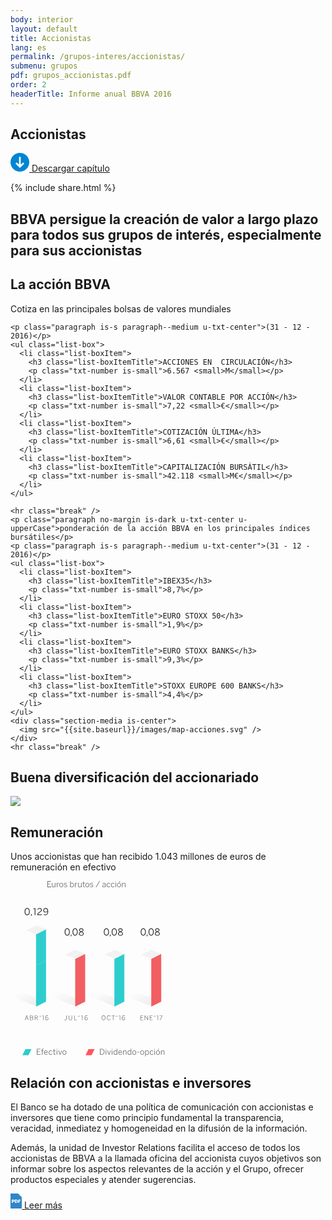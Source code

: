 ```yaml
---
body: interior
layout: default
title: Accionistas
lang: es
permalink: /grupos-interes/accionistas/
submenu: grupos
pdf: grupos_accionistas.pdf
order: 2
headerTitle: Informe anual BBVA 2016
---
```



<section class="principal"  data-parallax="scroll" data-speed=".4" data-image-src="{{site.baseurl}}/images/bg-accionistas.png">
  <div class="section-header section-header--strategy">
    <h1>Accionistas</h1>
  </div>
</section>

<section class="section-option">
  <div class="container container--small u-flex u-space-between">
    <p class="download-option">
      <a href="{{site.baseurl}}/downloads/{{ page.pdf }}">
        <svg width="30px" height="30px" viewBox="-7 -1741 30 30" version="1.1" xmlns="http://www.w3.org/2000/svg" xmlns:xlink="http://www.w3.org/1999/xlink">
          <path d="M8,-1741 C-0.318181818,-1741 -7,-1734.31818 -7,-1726 C-7,-1717.68182 -0.318181818,-1711 8,-1711 C16.3181818,-1711 23,-1717.68182 23,-1726 C23,-1734.31818 16.3181818,-1741 8,-1741 Z M14.6136364,-1723.47727 L8.47727273,-1717.34091 C8.34090909,-1717.20455 8.13636364,-1717.13636 8,-1717.13636 C7.79545455,-1717.13636 7.65909091,-1717.20455 7.52272727,-1717.34091 L1.38636364,-1723.47727 C1.25,-1723.61364 1.18181818,-1723.75 1.18181818,-1723.95455 C1.18181818,-1724.15909 1.25,-1724.29545 1.38636364,-1724.43182 L2.34090909,-1725.38636 C2.61363636,-1725.65909 3.02272727,-1725.65909 3.29545455,-1725.38636 L6.02272727,-1722.65909 C6.22727273,-1722.45455 6.63636364,-1722.59091 6.63636364,-1722.93182 L6.63636364,-1734.18182 C6.63636364,-1734.59091 6.90909091,-1734.86364 7.31818182,-1734.86364 L8.68181818,-1734.86364 C9.09090909,-1734.86364 9.36363636,-1734.59091 9.36363636,-1734.18182 L9.36363636,-1722.86364 C9.36363636,-1722.59091 9.70454545,-1722.38636 9.97727273,-1722.59091 L12.7045455,-1725.31818 C12.9772727,-1725.59091 13.3863636,-1725.59091 13.6590909,-1725.31818 L14.6136364,-1724.36364 C14.75,-1724.22727 14.8181818,-1724.09091 14.8181818,-1723.88636 C14.8181818,-1723.75 14.75,-1723.61364 14.6136364,-1723.47727 Z" id="Shape" stroke="none" fill="#0085D3" fill-rule="evenodd"></path>
        </svg>
        Descargar capítulo
      </a>
    </p>
    {% include share.html %}

  </div>
</section>

<section class="section section--blue section--piramids">
  <div class="container container--small">
    <h2 class="txt-cite u-txt-center">BBVA persigue la creación de valor a largo plazo para todos sus grupos de interés, especialmente para sus accionistas</h2>
  </div>
</section>


<section class="section section--grey">
  <div class="container container--small">
    <h2 class="u-txt-center title-section title-section--inside">La acción BBVA</h2>
    <p class="paragraph no-margin is-huge is-dark u-txt-center">Cotiza en las principales bolsas de valores mundiales</p>

    <p class="paragraph is-s paragraph--medium u-txt-center">(31 - 12 - 2016)</p>
    <ul class="list-box">
      <li class="list-boxItem">
        <h3 class="list-boxItemTitle">ACCIONES EN  CIRCULACIÓN</h3>
        <p class="txt-number is-small">6.567 <small>M</small></p>
      </li>
      <li class="list-boxItem">
        <h3 class="list-boxItemTitle">VALOR CONTABLE POR ACCIÓN</h3>
        <p class="txt-number is-small">7,22 <small>€</small></p>
      </li>
      <li class="list-boxItem">
        <h3 class="list-boxItemTitle">COTIZACIÓN ÚLTIMA</h3>
        <p class="txt-number is-small">6,61 <small>€</small></p>
      </li>
      <li class="list-boxItem">
        <h3 class="list-boxItemTitle">CAPITALIZACIÓN BURSÁTIL</h3>
        <p class="txt-number is-small">42.118 <small>M€</small></p>
      </li>
    </ul>

    <hr class="break" />
    <p class="paragraph no-margin is-dark u-txt-center u-upperCase">ponderación de la acción BBVA en los principales índices bursátiles</p>
    <p class="paragraph is-s paragraph--medium u-txt-center">(31 - 12 - 2016)</p>
    <ul class="list-box">
      <li class="list-boxItem">
        <h3 class="list-boxItemTitle">IBEX35</h3>
        <p class="txt-number is-small">8,7%</p>
      </li>
      <li class="list-boxItem">
        <h3 class="list-boxItemTitle">EURO STOXX 50</h3>
        <p class="txt-number is-small">1,9%</p>
      </li>
      <li class="list-boxItem">
        <h3 class="list-boxItemTitle">EURO STOXX BANKS</h3>
        <p class="txt-number is-small">9,3%</p>
      </li>
      <li class="list-boxItem">
        <h3 class="list-boxItemTitle">STOXX EUROPE 600 BANKS</h3>
        <p class="txt-number is-small">4,4%</p>
      </li>
    </ul>
    <div class="section-media is-center">
      <img src="{{site.baseurl}}/images/map-acciones.svg" />
    </div>
    <hr class="break" />
  </div>
</section>


<section class="section">
  <div class="container container--small">
    <h2 class="u-txt-center title-section">Buena diversificación del accionariado</h2>
    <div class="section-media is-center">
      <img src="{{site.baseurl}}/images/accionistas-diversificacion.svg" />
    </div>
  </div>
</section>



<section class="section section--grey">
  <div class="container container--small">
    <h2 class="u-txt-center title-section title-section--inside">Remuneración</h2>
    <p class="paragraph paragraph--big u-txt-center">Unos accionistas que han recibido 1.043 millones de euros de remuneración en efectivo</p>
    <div class="section-media is-center">
      <svg width="247px" height="281px" viewBox="-3165 461 247 281" version="1.1" xmlns="http://www.w3.org/2000/svg" xmlns:xlink="http://www.w3.org/1999/xlink">
          <defs>
              <linearGradient x1="26.9533188%" y1="0%" x2="85.1372546%" y2="50%" id="linearGradient-1">
                  <stop stop-color="#000000" stop-opacity="0" offset="0%"></stop>
                  <stop stop-color="#000000" stop-opacity="0.5" offset="100%"></stop>
              </linearGradient>
          </defs>
          <g id="Group-9" stroke="none" stroke-width="1" fill="none" fill-rule="evenodd" transform="translate(-3165.000000, 461.000000)">
              <path d="M90.7458,87.3773635 C93.3558,87.3773635 94.7958,85.0823635 94.7958,81.6173635 C94.7958,78.1523635 93.3558,75.8573635 90.7458,75.8573635 C88.1358,75.8573635 86.6658,78.1523635 86.6658,81.6173635 C86.6658,85.0823635 88.1358,87.3773635 90.7458,87.3773635 Z M90.7458,86.4323635 C88.9158,86.4323635 87.7308,84.7523635 87.7308,81.6173635 C87.7308,78.4823635 88.8558,76.8023635 90.7458,76.8023635 C92.5608,76.8023635 93.7458,78.4823635 93.7458,81.6173635 C93.7458,84.7523635 92.6208,86.4323635 90.7458,86.4323635 Z M96.8128,88.6823635 L97.8628,85.7573635 L96.5728,85.7573635 L96.1828,88.6823635 L96.8128,88.6823635 Z M103.3793,87.3773635 C105.9893,87.3773635 107.4293,85.0823635 107.4293,81.6173635 C107.4293,78.1523635 105.9893,75.8573635 103.3793,75.8573635 C100.7693,75.8573635 99.2993,78.1523635 99.2993,81.6173635 C99.2993,85.0823635 100.7693,87.3773635 103.3793,87.3773635 Z M103.3793,86.4323635 C101.5493,86.4323635 100.3643,84.7523635 100.3643,81.6173635 C100.3643,78.4823635 101.4893,76.8023635 103.3793,76.8023635 C105.1943,76.8023635 106.3793,78.4823635 106.3793,81.6173635 C106.3793,84.7523635 105.2543,86.4323635 103.3793,86.4323635 Z M113.2683,87.3923635 C115.7583,87.3923635 117.2133,86.0573635 117.2133,84.4823635 C117.2133,82.8623635 116.1333,82.0673635 114.2433,81.2423635 C115.8183,80.5373635 116.7033,79.8473635 116.7033,78.5273635 C116.7033,77.1623635 115.4883,75.8423635 113.2683,75.8423635 C111.0933,75.8423635 109.8183,77.1623635 109.8183,78.5273635 C109.8183,79.8773635 110.7333,80.5973635 112.2483,81.2723635 C110.4183,82.0673635 109.3083,82.9223635 109.3083,84.4823635 C109.3083,86.0873635 110.7633,87.3923635 113.2683,87.3923635 Z M113.3133,80.8373635 C111.6183,80.1023635 110.8533,79.5773635 110.8533,78.5273635 C110.8533,77.6423635 111.6783,76.7423635 113.2683,76.7423635 C114.9333,76.7423635 115.6683,77.6873635 115.6683,78.5723635 C115.6683,79.6073635 114.9783,80.1173635 113.3133,80.8373635 Z M113.2683,86.4923635 C111.5733,86.4923635 110.3583,85.6373635 110.3583,84.4223635 C110.3583,83.2373635 111.2433,82.5623635 113.2083,81.6923635 C115.1133,82.4873635 116.1633,83.1773635 116.1633,84.4223635 C116.1633,85.6823635 114.9483,86.4923635 113.2683,86.4923635 Z" id="0,08" fill="#121212"></path>
              <path d="M26.7258,54.7223635 C29.3358,54.7223635 30.7758,52.4273635 30.7758,48.9623635 C30.7758,45.4973635 29.3358,43.2023635 26.7258,43.2023635 C24.1158,43.2023635 22.6458,45.4973635 22.6458,48.9623635 C22.6458,52.4273635 24.1158,54.7223635 26.7258,54.7223635 Z M26.7258,53.7773635 C24.8958,53.7773635 23.7108,52.0973635 23.7108,48.9623635 C23.7108,45.8273635 24.8358,44.1473635 26.7258,44.1473635 C28.5408,44.1473635 29.7258,45.8273635 29.7258,48.9623635 C29.7258,52.0973635 28.6008,53.7773635 26.7258,53.7773635 Z M33.2843,56.0273635 L34.3343,53.1023635 L33.0443,53.1023635 L32.6543,56.0273635 L33.2843,56.0273635 Z M39.7363,54.5123635 L39.7363,43.4123635 L38.7613,43.4123635 L36.4363,44.2373635 L36.5713,45.1223635 L38.7013,44.4023635 L38.7013,54.5123635 L39.7363,54.5123635 Z M50.1123,54.5123635 L50.0373,53.5523635 L44.0973,53.5523635 C44.1423,52.5623635 45.1623,51.3473635 47.1573,50.0723635 C49.2873,48.7223635 50.0223,47.7623635 50.0223,46.2473635 C50.0223,44.4623635 48.7773,43.2023635 46.7523,43.2023635 C45.1473,43.2023635 43.9023,44.0423635 43.1523,45.5723635 L43.9473,46.0973635 C44.5923,44.7773635 45.4773,44.1473635 46.7073,44.1473635 C48.2073,44.1473635 48.9873,45.0323635 48.9873,46.3073635 C48.9873,47.5073635 48.3123,48.2723635 46.6473,49.3223635 C43.7223,51.1973635 42.9273,52.6673635 42.9273,54.2723635 L42.9273,54.5123635 L50.1123,54.5123635 Z M56.2013,49.4423635 C54.4013,49.4423635 53.6513,48.3473635 53.6513,46.8773635 C53.6513,45.1373635 54.7013,44.1323635 56.2913,44.1323635 C57.7463,44.1323635 58.9763,45.2573635 59.2013,47.8073635 C58.4963,48.7823635 57.4313,49.4423635 56.2013,49.4423635 Z M55.9613,54.7223635 C58.4663,54.7223635 60.2663,52.1873635 60.2663,48.7673635 C60.2663,44.9573635 58.4963,43.2023635 56.3363,43.2023635 C54.0413,43.2023635 52.6163,44.7923635 52.6163,46.8923635 C52.6163,48.9023635 53.7413,50.3573635 56.0813,50.3573635 C57.4913,50.3573635 58.5263,49.6373635 59.2313,48.8723635 C59.2463,51.6323635 57.9863,53.7923635 55.9613,53.7923635 C54.8213,53.7923635 54.2663,53.4623635 53.5763,52.8923635 L53.0963,53.7323635 C53.7263,54.2873635 54.6113,54.7223635 55.9613,54.7223635 Z" id="0,129" fill="#121212"></path>
              <path d="M23.6618,222.545776 L24.4518,220.265776 L27.4518,220.265776 L28.2618,222.605776 L28.9618,222.485776 L26.3518,215.115776 L25.5918,215.115776 L22.9718,222.545776 L23.6618,222.545776 Z M25.9418,215.955776 L25.9618,215.955776 L27.2318,219.635776 L24.6718,219.635776 L25.9418,215.955776 Z M33.8468,222.545776 C35.5568,222.545776 36.3768,221.705776 36.3768,220.535776 C36.3768,219.465776 35.6368,218.895776 34.7368,218.735776 L34.7368,218.715776 C35.4868,218.545776 36.1368,217.995776 36.1368,217.005776 C36.1368,215.835776 35.2968,215.145776 33.6268,215.145776 L31.0568,215.145776 L31.0568,222.545776 L33.8468,222.545776 Z M31.7568,215.785776 L33.5868,215.785776 C34.8668,215.785776 35.4368,216.195776 35.4368,217.095776 C35.4368,218.005776 34.7468,218.435776 33.5668,218.435776 L31.7568,218.435776 L31.7568,215.785776 Z M31.7568,219.055776 L33.6168,219.055776 C34.8868,219.055776 35.6768,219.515776 35.6768,220.505776 C35.6768,221.395776 35.1068,221.915776 33.8368,221.915776 L31.7568,221.915776 L31.7568,219.055776 Z M39.4258,222.545776 L39.4258,219.225776 L41.2658,219.225776 L43.1658,222.605776 L43.8958,222.485776 L42.0058,219.145776 C43.0758,218.935776 43.7658,218.355776 43.7658,217.165776 C43.7658,215.845776 42.8458,215.145776 41.2058,215.145776 L38.7258,215.145776 L38.7258,222.545776 L39.4258,222.545776 Z M39.4258,215.795776 L41.1458,215.795776 C42.3858,215.795776 43.0658,216.165776 43.0658,217.175776 C43.0658,218.235776 42.3758,218.595776 41.1558,218.595776 L39.4258,218.595776 L39.4258,215.795776 Z M48.3518,216.745776 C48.9018,216.745776 49.1918,216.395776 49.1918,215.685776 L48.7618,215.605776 C48.7618,216.025776 48.6418,216.185776 48.3518,216.185776 C47.9418,216.185776 47.4318,215.625776 46.8718,215.625776 C46.3218,215.625776 46.0318,215.975776 46.0318,216.685776 L46.4718,216.765776 C46.4618,216.345776 46.5818,216.185776 46.8718,216.185776 C47.2818,216.185776 47.7918,216.745776 48.3518,216.745776 Z M53.0398,222.545776 L53.0398,215.145776 L52.3898,215.145776 L50.8398,215.695776 L50.9298,216.285776 L52.3498,215.805776 L52.3498,222.545776 L53.0398,222.545776 Z M58.1798,222.685776 C59.7098,222.685776 60.6598,221.625776 60.6598,220.225776 C60.6598,218.885776 59.9098,217.915776 58.3498,217.915776 C57.4098,217.915776 56.7098,218.395776 56.2398,218.905776 C56.2398,217.055776 57.0798,215.625776 58.4498,215.625776 C59.1098,215.625776 59.4698,215.805776 59.8698,216.125776 L60.1998,215.565776 C59.8098,215.245776 59.2898,215.005776 58.4598,215.005776 C56.7598,215.005776 55.5498,216.695776 55.5498,218.975776 C55.5498,221.515776 56.7398,222.685776 58.1798,222.685776 Z M58.2098,222.075776 C57.2298,222.075776 56.4198,221.315776 56.2698,219.615776 C56.7398,218.965776 57.4498,218.525776 58.2698,218.525776 C59.4698,218.525776 59.9698,219.255776 59.9698,220.235776 C59.9698,221.395776 59.2598,222.075776 58.2098,222.075776 Z" id="ABR˜16" fill="#666666"></path>
              <path d="M87.8418,222.685776 C89.0518,222.685776 89.7518,221.945776 89.7518,220.555776 L89.7518,215.145776 L89.0418,215.145776 L89.0418,220.545776 C89.0418,221.645776 88.5418,222.055776 87.8118,222.055776 C87.2118,222.055776 86.7818,221.805776 86.4818,221.395776 L86.0918,221.915776 C86.4518,222.365776 87.0018,222.685776 87.8418,222.685776 Z M95.7888,222.685776 C97.5988,222.685776 98.4888,221.495776 98.4888,220.025776 L98.4888,215.145776 L97.7788,215.145776 L97.7788,219.965776 C97.7788,221.165776 97.1688,222.035776 95.7988,222.035776 C94.4188,222.035776 93.8088,221.135776 93.8088,219.945776 L93.8088,215.145776 L93.0988,215.145776 L93.0988,220.045776 C93.0988,221.505776 93.9888,222.685776 95.7888,222.685776 Z M106.2688,222.545776 L106.1588,221.895776 L102.5988,221.895776 L102.5988,215.145776 L101.8888,215.145776 L101.8888,222.545776 L106.2688,222.545776 Z M109.7928,216.745776 C110.3428,216.745776 110.6328,216.395776 110.6328,215.685776 L110.2028,215.605776 C110.2028,216.025776 110.0828,216.185776 109.7928,216.185776 C109.3828,216.185776 108.8728,215.625776 108.3128,215.625776 C107.7628,215.625776 107.4728,215.975776 107.4728,216.685776 L107.9128,216.765776 C107.9028,216.345776 108.0228,216.185776 108.3128,216.185776 C108.7228,216.185776 109.2328,216.745776 109.7928,216.745776 Z M115.2388,222.545776 L115.2388,215.145776 L114.5888,215.145776 L113.0388,215.695776 L113.1288,216.285776 L114.5488,215.805776 L114.5488,222.545776 L115.2388,222.545776 Z M121.1338,222.685776 C122.6638,222.685776 123.6138,221.625776 123.6138,220.225776 C123.6138,218.885776 122.8638,217.915776 121.3038,217.915776 C120.3638,217.915776 119.6638,218.395776 119.1938,218.905776 C119.1938,217.055776 120.0338,215.625776 121.4038,215.625776 C122.0638,215.625776 122.4238,215.805776 122.8238,216.125776 L123.1538,215.565776 C122.7638,215.245776 122.2438,215.005776 121.4138,215.005776 C119.7138,215.005776 118.5038,216.695776 118.5038,218.975776 C118.5038,221.515776 119.6938,222.685776 121.1338,222.685776 Z M121.1638,222.075776 C120.1838,222.075776 119.3738,221.315776 119.2238,219.615776 C119.6938,218.965776 120.4038,218.525776 121.2238,218.525776 C122.4238,218.525776 122.9238,219.255776 122.9238,220.235776 C122.9238,221.395776 122.2138,222.075776 121.1638,222.075776 Z" id="JUL˜16" fill="#666666"></path>
              <path d="M148.8318,222.685776 C150.6118,222.685776 151.9518,221.165776 151.9518,218.845776 C151.9518,216.525776 150.6118,215.005776 148.8318,215.005776 C147.0418,215.005776 145.7118,216.525776 145.7118,218.845776 C145.7118,221.165776 147.0418,222.685776 148.8318,222.685776 Z M148.8318,222.045776 C147.4318,222.045776 146.4218,220.845776 146.4218,218.845776 C146.4218,216.845776 147.4318,215.655776 148.8318,215.655776 C150.2318,215.655776 151.2418,216.845776 151.2418,218.845776 C151.2418,220.845776 150.2318,222.045776 148.8318,222.045776 Z M157.2708,222.685776 C158.6008,222.685776 159.5108,221.995776 159.9508,220.845776 L159.3408,220.565776 C158.9708,221.515776 158.2808,222.045776 157.2808,222.045776 C155.8308,222.045776 154.9008,220.835776 154.9008,218.795776 C154.9008,216.915776 155.8108,215.655776 157.2508,215.655776 C158.2408,215.655776 158.8308,216.125776 159.1808,216.955776 L159.7908,216.635776 C159.3408,215.605776 158.5108,215.005776 157.2508,215.005776 C155.4208,215.005776 154.1908,216.585776 154.1908,218.815776 C154.1908,221.155776 155.4108,222.685776 157.2708,222.685776 Z M164.6148,222.545776 L164.6148,215.805776 L167.0548,215.805776 L166.9448,215.145776 L161.5148,215.145776 L161.5148,215.805776 L163.9048,215.805776 L163.9048,222.545776 L164.6148,222.545776 Z M170.6088,216.745776 C171.1588,216.745776 171.4488,216.395776 171.4488,215.685776 L171.0188,215.605776 C171.0188,216.025776 170.8988,216.185776 170.6088,216.185776 C170.1988,216.185776 169.6888,215.625776 169.1288,215.625776 C168.5788,215.625776 168.2888,215.975776 168.2888,216.685776 L168.7288,216.765776 C168.7188,216.345776 168.8388,216.185776 169.1288,216.185776 C169.5388,216.185776 170.0488,216.745776 170.6088,216.745776 Z M175.5148,222.545776 L175.5148,215.145776 L174.8648,215.145776 L173.3148,215.695776 L173.4048,216.285776 L174.8248,215.805776 L174.8248,222.545776 L175.5148,222.545776 Z M180.8708,222.685776 C182.4008,222.685776 183.3508,221.625776 183.3508,220.225776 C183.3508,218.885776 182.6008,217.915776 181.0408,217.915776 C180.1008,217.915776 179.4008,218.395776 178.9308,218.905776 C178.9308,217.055776 179.7708,215.625776 181.1408,215.625776 C181.8008,215.625776 182.1608,215.805776 182.5608,216.125776 L182.8908,215.565776 C182.5008,215.245776 181.9808,215.005776 181.1508,215.005776 C179.4508,215.005776 178.2408,216.695776 178.2408,218.975776 C178.2408,221.515776 179.4308,222.685776 180.8708,222.685776 Z M180.9008,222.075776 C179.9208,222.075776 179.1108,221.315776 178.9608,219.615776 C179.4308,218.965776 180.1408,218.525776 180.9608,218.525776 C182.1608,218.525776 182.6608,219.255776 182.6608,220.235776 C182.6608,221.395776 181.9508,222.075776 180.9008,222.075776 Z" id="OCT˜16" fill="#666666"></path>
              <path d="M212.4318,222.545776 L212.4318,221.895776 L208.5118,221.895776 L208.5118,218.955776 L211.3918,218.955776 L211.2818,218.315776 L208.5118,218.315776 L208.5118,215.805776 L212.2218,215.805776 L212.2218,215.145776 L207.8018,215.145776 L207.8018,222.545776 L212.4318,222.545776 Z M215.2388,222.545776 L215.2388,216.255776 L215.2588,216.255776 L219.4688,222.545776 L220.0988,222.545776 L220.0988,215.145776 L219.4288,215.145776 L219.4288,221.245776 L219.4088,221.245776 L215.3288,215.145776 L214.5688,215.145776 L214.5688,222.545776 L215.2388,222.545776 Z M227.4258,222.545776 L227.4258,221.895776 L223.5058,221.895776 L223.5058,218.955776 L226.3858,218.955776 L226.2758,218.315776 L223.5058,218.315776 L223.5058,215.805776 L227.2158,215.805776 L227.2158,215.145776 L222.7958,215.145776 L222.7958,222.545776 L227.4258,222.545776 Z M231.5098,216.745776 C232.0598,216.745776 232.3498,216.395776 232.3498,215.685776 L231.9198,215.605776 C231.9198,216.025776 231.7998,216.185776 231.5098,216.185776 C231.0998,216.185776 230.5898,215.625776 230.0298,215.625776 C229.4798,215.625776 229.1898,215.975776 229.1898,216.685776 L229.6298,216.765776 C229.6198,216.345776 229.7398,216.185776 230.0298,216.185776 C230.4398,216.185776 230.9498,216.745776 231.5098,216.745776 Z M236.1978,222.545776 L236.1978,215.145776 L235.5478,215.145776 L233.9978,215.695776 L234.0878,216.285776 L235.5078,215.805776 L235.5078,222.545776 L236.1978,222.545776 Z M239.8238,222.565776 L242.9638,215.755776 L242.9638,215.145776 L238.3938,215.145776 L238.4438,215.795776 L242.2238,215.795776 L239.1138,222.525776 L239.8238,222.565776 Z" id="ENE˜17" fill="#666666"></path>
              <path d="M48.254,278 L48.254,277.155 L43.158,277.155 L43.158,273.333 L46.902,273.333 L46.759,272.501 L43.158,272.501 L43.158,269.238 L47.981,269.238 L47.981,268.38 L42.235,268.38 L42.235,278 L48.254,278 Z M51.305,278 L51.305,271.916 L52.813,271.916 L52.813,271.162 L51.305,271.162 L51.305,270.096 C51.305,269.355 51.786,269.108 52.436,269.108 C52.592,269.108 52.813,269.108 52.943,269.134 L52.852,268.393 C52.748,268.38 52.527,268.367 52.384,268.367 C51.071,268.367 50.408,268.965 50.408,270.122 L50.408,271.162 L49.225,271.162 L49.225,271.916 L50.408,271.916 L50.408,278 L51.305,278 Z M56.8078,278.143 C57.9518,278.143 58.7058,277.753 59.4598,276.96 L59.0178,276.375 C58.3808,277.038 57.7308,277.389 56.8208,277.389 C55.5468,277.389 54.5848,276.427 54.5718,274.75 L59.4728,274.75 L59.4728,274.581 C59.4728,272.241 58.2638,271.019 56.6778,271.019 C55.2348,271.019 53.6748,272.15 53.6748,274.568 C53.6748,276.908 55.0788,278.143 56.8078,278.143 Z M54.5848,274.048 C54.7408,272.514 55.6768,271.773 56.6648,271.773 C57.8868,271.773 58.5108,272.748 58.6018,274.048 L54.5848,274.048 Z M64.1228,278.143 C65.3448,278.143 66.1768,277.571 66.7488,276.479 L66.0858,276.05 C65.6308,276.934 65.0978,277.389 64.1748,277.389 C62.9658,277.389 62.0558,276.336 62.0558,274.581 C62.0558,272.54 63.1738,271.773 64.1878,271.773 C65.1238,271.773 65.6438,272.241 66.0338,273.073 L66.7358,272.644 C66.2678,271.695 65.4618,271.019 64.2138,271.019 C62.6798,271.019 61.1588,272.124 61.1588,274.581 C61.1588,276.856 62.5498,278.143 64.1228,278.143 Z M71.0686,278.091 C71.4066,278.091 71.7836,278.052 72.0046,278.013 L71.9006,277.246 C71.7186,277.298 71.4716,277.337 71.2246,277.337 C70.4316,277.337 70.1586,276.973 70.1586,276.245 L70.1586,271.916 L71.9396,271.916 L71.9396,271.162 L70.1586,271.162 L70.1586,268.627 L69.2616,268.757 L69.2616,271.162 L68.0786,271.162 L68.0786,271.916 L69.2616,271.916 L69.2616,276.375 C69.2616,277.623 69.8466,278.091 71.0686,278.091 Z M74.2782,269.654 C74.6162,269.654 74.8242,269.433 74.8242,269.082 C74.8242,268.744 74.6162,268.536 74.2782,268.536 C73.9402,268.536 73.7322,268.744 73.7322,269.082 C73.7322,269.433 73.9402,269.654 74.2782,269.654 Z M74.7332,278 L74.7332,271.162 L73.8362,271.162 L73.8362,278 L74.7332,278 Z M79.8798,278.039 L82.4018,271.162 L81.4918,271.162 L79.4768,276.934 L79.4508,276.934 L77.3838,271.071 L76.4868,271.24 L78.9828,278.039 L79.8798,278.039 Z M86.2796,278.143 C87.9566,278.143 89.3736,276.856 89.3736,274.581 C89.3736,272.293 87.9566,271.019 86.2796,271.019 C84.5896,271.019 83.1726,272.293 83.1726,274.581 C83.1726,276.856 84.6026,278.143 86.2796,278.143 Z M86.2796,277.376 C84.8106,277.376 84.0696,276.102 84.0696,274.581 C84.0696,272.969 84.8886,271.786 86.2796,271.786 C87.7226,271.786 88.4766,273.073 88.4766,274.581 C88.4766,276.193 87.6576,277.376 86.2796,277.376 Z" id="Efectivo" fill="#666666"></path>
              <polygon id="Fill-3" fill="#2DCDCD" points="19 278.691 28.691 278.691 33.536 269 23.845 269"></polygon>
              <path d="M145.666,278 C148.747,278 150.45,276.349 150.45,273.177 C150.45,270.005 148.786,268.38 145.666,268.38 L143.235,268.38 L143.235,278 L145.666,278 Z M144.158,269.238 L145.783,269.238 C148.188,269.238 149.527,270.486 149.527,273.19 C149.527,275.933 148.201,277.155 145.809,277.155 L144.158,277.155 L144.158,269.238 Z M152.8068,269.654 C153.1448,269.654 153.3528,269.433 153.3528,269.082 C153.3528,268.744 153.1448,268.536 152.8068,268.536 C152.4688,268.536 152.2608,268.744 152.2608,269.082 C152.2608,269.433 152.4688,269.654 152.8068,269.654 Z M153.2618,278 L153.2618,271.162 L152.3648,271.162 L152.3648,278 L153.2618,278 Z M158.0964,278.039 L160.6184,271.162 L159.7084,271.162 L157.6934,276.934 L157.6674,276.934 L155.6004,271.071 L154.7034,271.24 L157.1994,278.039 L158.0964,278.039 Z M162.5085,269.654 C162.8465,269.654 163.0545,269.433 163.0545,269.082 C163.0545,268.744 162.8465,268.536 162.5085,268.536 C162.1705,268.536 161.9625,268.744 161.9625,269.082 C161.9625,269.433 162.1705,269.654 162.5085,269.654 Z M162.9635,278 L162.9635,271.162 L162.0665,271.162 L162.0665,278 L162.9635,278 Z M167.7084,277.35 C166.5644,277.35 165.6284,276.466 165.6284,274.581 C165.6284,272.644 166.5514,271.773 167.6824,271.773 C168.5014,271.773 169.1384,272.176 169.8404,272.891 L169.8404,276.232 C169.1514,276.934 168.5534,277.35 167.7084,277.35 Z M167.5524,278.117 C168.5794,278.117 169.2944,277.61 169.8404,277.012 L169.9314,278 L170.7374,278 L170.7374,268.315 L169.8404,268.445 L169.8404,272.098 C169.3204,271.487 168.5144,271.019 167.5784,271.019 C165.9924,271.019 164.7314,272.202 164.7314,274.594 C164.7314,276.986 165.9794,278.117 167.5524,278.117 Z M175.6084,278.143 C176.7524,278.143 177.5064,277.753 178.2604,276.96 L177.8184,276.375 C177.1814,277.038 176.5314,277.389 175.6214,277.389 C174.3474,277.389 173.3854,276.427 173.3724,274.75 L178.2734,274.75 L178.2734,274.581 C178.2734,272.241 177.0644,271.019 175.4784,271.019 C174.0354,271.019 172.4754,272.15 172.4754,274.568 C172.4754,276.908 173.8794,278.143 175.6084,278.143 Z M173.3854,274.048 C173.5414,272.514 174.4774,271.773 175.4654,271.773 C176.6874,271.773 177.3114,272.748 177.4024,274.048 L173.3854,274.048 Z M180.9084,278 L180.9084,272.969 C181.6754,272.228 182.4164,271.773 183.2874,271.773 C184.2494,271.773 184.6654,272.254 184.6654,273.216 L184.6654,278 L185.5624,278 L185.5624,273.034 C185.5624,271.76 184.8734,271.019 183.4954,271.019 C182.4554,271.019 181.5844,271.565 180.9084,272.241 L180.8174,271.162 L180.0114,271.162 L180.0114,278 L180.9084,278 Z M190.2488,277.35 C189.1048,277.35 188.1688,276.466 188.1688,274.581 C188.1688,272.644 189.0918,271.773 190.2228,271.773 C191.0418,271.773 191.6788,272.176 192.3808,272.891 L192.3808,276.232 C191.6918,276.934 191.0938,277.35 190.2488,277.35 Z M190.0928,278.117 C191.1198,278.117 191.8348,277.61 192.3808,277.012 L192.4718,278 L193.2778,278 L193.2778,268.315 L192.3808,268.445 L192.3808,272.098 C191.8608,271.487 191.0548,271.019 190.1188,271.019 C188.5328,271.019 187.2718,272.202 187.2718,274.594 C187.2718,276.986 188.5198,278.117 190.0928,278.117 Z M198.1228,278.143 C199.7998,278.143 201.2168,276.856 201.2168,274.581 C201.2168,272.293 199.7998,271.019 198.1228,271.019 C196.4328,271.019 195.0158,272.293 195.0158,274.581 C195.0158,276.856 196.4458,278.143 198.1228,278.143 Z M198.1228,277.376 C196.6538,277.376 195.9128,276.102 195.9128,274.581 C195.9128,272.969 196.7318,271.786 198.1228,271.786 C199.5658,271.786 200.3198,273.073 200.3198,274.581 C200.3198,276.193 199.5008,277.376 198.1228,277.376 Z M205.8616,274.308 L205.8616,273.528 L202.9366,273.528 L202.9366,274.308 L205.8616,274.308 Z M210.6819,278.143 C212.3589,278.143 213.7759,276.856 213.7759,274.581 C213.7759,272.293 212.3589,271.019 210.6819,271.019 C208.9919,271.019 207.5749,272.293 207.5749,274.581 C207.5749,276.856 209.0049,278.143 210.6819,278.143 Z M210.6819,277.376 C209.2129,277.376 208.4719,276.102 208.4719,274.581 C208.4719,272.969 209.2909,271.786 210.6819,271.786 C212.1249,271.786 212.8789,273.073 212.8789,274.581 C212.8789,276.193 212.0599,277.376 210.6819,277.376 Z M218.5689,277.363 C217.7499,277.363 217.1129,276.973 216.4109,276.258 L216.4109,272.904 C217.0999,272.215 217.6979,271.786 218.5429,271.786 C219.6869,271.786 220.6229,272.696 220.6229,274.581 C220.6229,276.544 219.7129,277.363 218.5689,277.363 Z M216.4109,280.535 L216.4109,277.064 C217.0219,277.688 217.7369,278.117 218.6729,278.117 C220.2589,278.117 221.5199,276.96 221.5199,274.568 C221.5199,272.176 220.2719,271.019 218.6989,271.019 C217.6719,271.019 216.9569,271.526 216.4109,272.124 L216.3199,271.162 L215.5139,271.162 L215.5139,280.665 L216.4109,280.535 Z M225.8904,278.143 C227.1124,278.143 227.9444,277.571 228.5164,276.479 L227.8534,276.05 C227.3984,276.934 226.8654,277.389 225.9424,277.389 C224.7334,277.389 223.8234,276.336 223.8234,274.581 C223.8234,272.54 224.9414,271.773 225.9554,271.773 C226.8914,271.773 227.4114,272.241 227.8014,273.073 L228.5034,272.644 C228.0354,271.695 227.2294,271.019 225.9814,271.019 C224.4474,271.019 222.9264,272.124 222.9264,274.581 C222.9264,276.856 224.3174,278.143 225.8904,278.143 Z M230.6184,269.654 C230.9564,269.654 231.1644,269.433 231.1644,269.082 C231.1644,268.744 230.9564,268.536 230.6184,268.536 C230.2804,268.536 230.0724,268.744 230.0724,269.082 C230.0724,269.433 230.2804,269.654 230.6184,269.654 Z M231.0734,278 L231.0734,271.162 L230.1764,271.162 L230.1764,278 L231.0734,278 Z M235.4634,270.421 L236.0484,270.421 L237.8814,268.393 L236.6984,268.393 L235.4634,270.421 Z M235.9184,278.143 C237.5954,278.143 239.0124,276.856 239.0124,274.581 C239.0124,272.293 237.5954,271.019 235.9184,271.019 C234.2284,271.019 232.8114,272.293 232.8114,274.581 C232.8114,276.856 234.2414,278.143 235.9184,278.143 Z M235.9184,277.376 C234.4494,277.376 233.7084,276.102 233.7084,274.581 C233.7084,272.969 234.5274,271.786 235.9184,271.786 C237.3614,271.786 238.1154,273.073 238.1154,274.581 C238.1154,276.193 237.2964,277.376 235.9184,277.376 Z M241.6474,278 L241.6474,272.969 C242.4144,272.228 243.1554,271.773 244.0264,271.773 C244.9884,271.773 245.4044,272.254 245.4044,273.216 L245.4044,278 L246.3014,278 L246.3014,273.034 C246.3014,271.76 245.6124,271.019 244.2344,271.019 C243.1944,271.019 242.3234,271.565 241.6474,272.241 L241.5564,271.162 L240.7504,271.162 L240.7504,278 L241.6474,278 Z" id="Dividendo-opción" fill="#666666"></path>
              <polygon id="Fill-4" fill="#FF555F" points="120 278.691 129.69 278.691 134.536 269 124.845 269"></polygon>
              <polygon id="Fill-5" fill-opacity="0.1" fill="url(#linearGradient-1)" points="41.486 200.787 56.543 193.258 15.172 176.549 0.115 184.077"></polygon>
              <polygon id="Fill-7" fill="#2ECDCD" points="40.9026 201.0241 56.8456 193.0521 56.8456 127.0421 40.9026 135.0141"></polygon>
              <polygon id="Fill-8" fill="#FFFFFF" points="40.9026 85.1809 56.8466 77.2089 40.9376 70.8339 24.9936 78.8059"></polygon>
              <polygon id="Fill-9" fill="#2ECDCD" points="40.9026 85.1809 40.9026 135.0139 56.8456 127.0419 56.8456 77.2089"></polygon>
              <polygon id="Fill-10" fill="#F2F2F2" points="40.9525 85.1467 56.7765 77.2347 40.9865 70.9077 25.1625 78.8197"></polygon>
              <polygon id="Fill-11" fill-opacity="0.1" fill="url(#linearGradient-1)" points="104.117 200.787 119.174 193.258 77.802 176.549 62.745 184.077"></polygon>
              <polygon id="Fill-13" fill="#F25E61" points="103.533 201.0241 119.476 193.0521 119.476 116.4111 103.533 124.3831"></polygon>
              <polygon id="Fill-14" fill="#FFFFFF" points="103.533 124.3835 119.477 116.4115 103.568 110.0365 87.624 118.0085"></polygon>
              <polygon id="Fill-15" fill="#F2F2F2" points="103.5828 124.3498 119.4068 116.4378 103.6168 110.1108 87.7928 118.0218"></polygon>
              <path d="M153.4128,87.3773635 C156.0228,87.3773635 157.4628,85.0823635 157.4628,81.6173635 C157.4628,78.1523635 156.0228,75.8573635 153.4128,75.8573635 C150.8028,75.8573635 149.3328,78.1523635 149.3328,81.6173635 C149.3328,85.0823635 150.8028,87.3773635 153.4128,87.3773635 Z M153.4128,86.4323635 C151.5828,86.4323635 150.3978,84.7523635 150.3978,81.6173635 C150.3978,78.4823635 151.5228,76.8023635 153.4128,76.8023635 C155.2278,76.8023635 156.4128,78.4823635 156.4128,81.6173635 C156.4128,84.7523635 155.2878,86.4323635 153.4128,86.4323635 Z M159.4798,88.6823635 L160.5298,85.7573635 L159.2398,85.7573635 L158.8498,88.6823635 L159.4798,88.6823635 Z M166.0463,87.3773635 C168.6563,87.3773635 170.0963,85.0823635 170.0963,81.6173635 C170.0963,78.1523635 168.6563,75.8573635 166.0463,75.8573635 C163.4363,75.8573635 161.9663,78.1523635 161.9663,81.6173635 C161.9663,85.0823635 163.4363,87.3773635 166.0463,87.3773635 Z M166.0463,86.4323635 C164.2163,86.4323635 163.0313,84.7523635 163.0313,81.6173635 C163.0313,78.4823635 164.1563,76.8023635 166.0463,76.8023635 C167.8613,76.8023635 169.0463,78.4823635 169.0463,81.6173635 C169.0463,84.7523635 167.9213,86.4323635 166.0463,86.4323635 Z M175.9353,87.3923635 C178.4253,87.3923635 179.8803,86.0573635 179.8803,84.4823635 C179.8803,82.8623635 178.8003,82.0673635 176.9103,81.2423635 C178.4853,80.5373635 179.3703,79.8473635 179.3703,78.5273635 C179.3703,77.1623635 178.1553,75.8423635 175.9353,75.8423635 C173.7603,75.8423635 172.4853,77.1623635 172.4853,78.5273635 C172.4853,79.8773635 173.4003,80.5973635 174.9153,81.2723635 C173.0853,82.0673635 171.9753,82.9223635 171.9753,84.4823635 C171.9753,86.0873635 173.4303,87.3923635 175.9353,87.3923635 Z M175.9803,80.8373635 C174.2853,80.1023635 173.5203,79.5773635 173.5203,78.5273635 C173.5203,77.6423635 174.3453,76.7423635 175.9353,76.7423635 C177.6003,76.7423635 178.3353,77.6873635 178.3353,78.5723635 C178.3353,79.6073635 177.6453,80.1173635 175.9803,80.8373635 Z M175.9353,86.4923635 C174.2403,86.4923635 173.0253,85.6373635 173.0253,84.4223635 C173.0253,83.2373635 173.9103,82.5623635 175.8753,81.6923635 C177.7803,82.4873635 178.8303,83.1773635 178.8303,84.4223635 C178.8303,85.6823635 177.6153,86.4923635 175.9353,86.4923635 Z" id="0,08" fill="#121212"></path>
              <polygon id="Fill-16" fill-opacity="0.1" fill="url(#linearGradient-1)" points="166.783 200.787 181.84 193.258 140.469 176.549 125.411 184.077"></polygon>
              <polygon id="Fill-18" fill="#2ECDCD" points="166.2 201.0241 182.143 193.0521 182.143 116.4111 166.2 124.3831"></polygon>
              <polygon id="Fill-19" fill="#FFFFFF" points="166.2 124.3835 182.144 116.4115 166.235 110.0365 150.291 118.0085"></polygon>
              <polygon id="Fill-20" fill="#F2F2F2" points="166.2498 124.3498 182.0738 116.4378 166.2838 110.1108 150.4598 118.0218"></polygon>
              <path d="M212.4128,87.3773635 C215.0228,87.3773635 216.4628,85.0823635 216.4628,81.6173635 C216.4628,78.1523635 215.0228,75.8573635 212.4128,75.8573635 C209.8028,75.8573635 208.3328,78.1523635 208.3328,81.6173635 C208.3328,85.0823635 209.8028,87.3773635 212.4128,87.3773635 Z M212.4128,86.4323635 C210.5828,86.4323635 209.3978,84.7523635 209.3978,81.6173635 C209.3978,78.4823635 210.5228,76.8023635 212.4128,76.8023635 C214.2278,76.8023635 215.4128,78.4823635 215.4128,81.6173635 C215.4128,84.7523635 214.2878,86.4323635 212.4128,86.4323635 Z M218.4798,88.6823635 L219.5298,85.7573635 L218.2398,85.7573635 L217.8498,88.6823635 L218.4798,88.6823635 Z M225.0463,87.3773635 C227.6563,87.3773635 229.0963,85.0823635 229.0963,81.6173635 C229.0963,78.1523635 227.6563,75.8573635 225.0463,75.8573635 C222.4363,75.8573635 220.9663,78.1523635 220.9663,81.6173635 C220.9663,85.0823635 222.4363,87.3773635 225.0463,87.3773635 Z M225.0463,86.4323635 C223.2163,86.4323635 222.0313,84.7523635 222.0313,81.6173635 C222.0313,78.4823635 223.1563,76.8023635 225.0463,76.8023635 C226.8613,76.8023635 228.0463,78.4823635 228.0463,81.6173635 C228.0463,84.7523635 226.9213,86.4323635 225.0463,86.4323635 Z M234.9353,87.3923635 C237.4253,87.3923635 238.8803,86.0573635 238.8803,84.4823635 C238.8803,82.8623635 237.8003,82.0673635 235.9103,81.2423635 C237.4853,80.5373635 238.3703,79.8473635 238.3703,78.5273635 C238.3703,77.1623635 237.1553,75.8423635 234.9353,75.8423635 C232.7603,75.8423635 231.4853,77.1623635 231.4853,78.5273635 C231.4853,79.8773635 232.4003,80.5973635 233.9153,81.2723635 C232.0853,82.0673635 230.9753,82.9223635 230.9753,84.4823635 C230.9753,86.0873635 232.4303,87.3923635 234.9353,87.3923635 Z M234.9803,80.8373635 C233.2853,80.1023635 232.5203,79.5773635 232.5203,78.5273635 C232.5203,77.6423635 233.3453,76.7423635 234.9353,76.7423635 C236.6003,76.7423635 237.3353,77.6873635 237.3353,78.5723635 C237.3353,79.6073635 236.6453,80.1173635 234.9803,80.8373635 Z M234.9353,86.4923635 C233.2403,86.4923635 232.0253,85.6373635 232.0253,84.4223635 C232.0253,83.2373635 232.9103,82.5623635 234.8753,81.6923635 C236.7803,82.4873635 237.8303,83.1773635 237.8303,84.4223635 C237.8303,85.6823635 236.6153,86.4923635 234.9353,86.4923635 Z" id="0,08" fill="#121212"></path>
              <polygon id="Fill-21" fill-opacity="0.1" fill="url(#linearGradient-1)" points="225.783 200.787 240.84 193.258 199.469 176.549 184.411 184.077"></polygon>
              <polygon id="Fill-23" fill="#F25E61" points="225.2 201.0241 241.143 193.0521 241.143 116.4111 225.2 124.3831"></polygon>
              <polygon id="Fill-24" fill="#FFFFFF" points="225.2 124.3835 241.144 116.4115 225.235 110.0365 209.291 118.0085"></polygon>
              <polygon id="Fill-25" fill="#F2F2F2" points="225.2498 124.3498 241.0738 116.4378 225.2838 110.1108 209.4598 118.0218"></polygon>
              <path d="M64.964,9.95746839 L64.964,9.11246839 L59.868,9.11246839 L59.868,5.29046839 L63.612,5.29046839 L63.469,4.45846839 L59.868,4.45846839 L59.868,1.19546839 L64.691,1.19546839 L64.691,0.337468386 L58.945,0.337468386 L58.945,9.95746839 L64.964,9.95746839 Z M68.3602,10.1004684 C69.4002,10.1004684 70.2712,9.54146839 70.9602,8.87846839 L71.0512,9.95746839 L71.8572,9.95746839 L71.8572,3.11946839 L70.9602,3.11946839 L70.9602,8.13746839 C70.1802,8.86546839 69.4392,9.33346839 68.5682,9.33346839 C67.6062,9.33346839 67.2032,8.86546839 67.2032,7.90346839 L67.2032,3.11946839 L66.3062,3.11946839 L66.3062,8.08546839 C66.3062,9.35946839 66.9952,10.1004684 68.3602,10.1004684 Z M74.827,9.95746839 L74.827,5.49846839 C75.347,4.41946839 76.257,3.79546839 77.388,3.79546839 C77.414,3.79546839 77.687,3.79546839 77.713,3.80846839 L77.635,2.97646839 L77.544,2.97646839 C76.205,2.97646839 75.373,3.62646839 74.853,4.45846839 L74.827,4.45846839 L74.736,3.11946839 L73.93,3.11946839 L73.93,9.95746839 L74.827,9.95746839 Z M81.2223,10.1004684 C82.8993,10.1004684 84.3163,8.81346839 84.3163,6.53846839 C84.3163,4.25046839 82.8993,2.97646839 81.2223,2.97646839 C79.5323,2.97646839 78.1153,4.25046839 78.1153,6.53846839 C78.1153,8.81346839 79.5453,10.1004684 81.2223,10.1004684 Z M81.2223,9.33346839 C79.7533,9.33346839 79.0123,8.05946839 79.0123,6.53846839 C79.0123,4.92646839 79.8313,3.74346839 81.2223,3.74346839 C82.6653,3.74346839 83.4193,5.03046839 83.4193,6.53846839 C83.4193,8.15046839 82.6003,9.33346839 81.2223,9.33346839 Z M88.005,10.0744684 C89.552,10.0744684 90.67,9.35946839 90.67,8.09846839 C90.67,6.81146839 89.864,6.38246839 88.044,5.95346839 C86.783,5.65446839 86.406,5.36846839 86.406,4.73146839 C86.406,4.19846839 86.848,3.71746839 87.888,3.71746839 C88.746,3.71746839 89.37,4.02946839 89.929,4.56246839 L90.384,3.93846839 C89.773,3.35346839 89.006,2.97646839 87.862,2.97646839 C86.38,2.97646839 85.535,3.79546839 85.535,4.77046839 C85.535,5.94046839 86.263,6.36946839 87.914,6.77246839 C89.331,7.09746839 89.799,7.40946839 89.799,8.16346839 C89.799,8.89146839 89.188,9.34646839 88.018,9.34646839 C87.056,9.34646839 86.367,8.94346839 85.821,8.31946839 L85.327,8.86546839 C85.86,9.54146839 86.757,10.0744684 88.005,10.0744684 Z M98.57,10.0744684 C100.156,10.0744684 101.417,8.91746839 101.417,6.52546839 C101.417,4.13346839 100.169,2.97646839 98.596,2.97646839 C97.569,2.97646839 96.854,3.48346839 96.308,4.10746839 L96.308,0.272468386 L95.411,0.402468386 L95.411,9.95746839 L96.282,9.95746839 L96.308,9.02146839 C96.919,9.64546839 97.634,10.0744684 98.57,10.0744684 Z M98.466,9.32046839 C97.647,9.32046839 97.01,8.93046839 96.308,8.21546839 L96.308,4.86146839 C96.997,4.17246839 97.595,3.74346839 98.44,3.74346839 C99.584,3.74346839 100.52,4.65346839 100.52,6.53846839 C100.52,8.47546839 99.61,9.32046839 98.466,9.32046839 Z M104.0566,9.95746839 L104.0566,5.49846839 C104.5766,4.41946839 105.4866,3.79546839 106.6176,3.79546839 C106.6436,3.79546839 106.9166,3.79546839 106.9426,3.80846839 L106.8646,2.97646839 L106.7736,2.97646839 C105.4346,2.97646839 104.6026,3.62646839 104.0826,4.45846839 L104.0566,4.45846839 L103.9656,3.11946839 L103.1596,3.11946839 L103.1596,9.95746839 L104.0566,9.95746839 Z M110.3206,10.1004684 C111.3606,10.1004684 112.2316,9.54146839 112.9206,8.87846839 L113.0116,9.95746839 L113.8176,9.95746839 L113.8176,3.11946839 L112.9206,3.11946839 L112.9206,8.13746839 C112.1406,8.86546839 111.3996,9.33346839 110.5286,9.33346839 C109.5666,9.33346839 109.1636,8.86546839 109.1636,7.90346839 L109.1636,3.11946839 L108.2666,3.11946839 L108.2666,8.08546839 C108.2666,9.35946839 108.9556,10.1004684 110.3206,10.1004684 Z M118.1732,10.0484684 C118.5112,10.0484684 118.8882,10.0094684 119.1092,9.97046839 L119.0052,9.20346839 C118.8232,9.25546839 118.5762,9.29446839 118.3292,9.29446839 C117.5362,9.29446839 117.2632,8.93046839 117.2632,8.20246839 L117.2632,3.87346839 L119.0442,3.87346839 L119.0442,3.11946839 L117.2632,3.11946839 L117.2632,0.584468386 L116.3662,0.714468386 L116.3662,3.11946839 L115.1832,3.11946839 L115.1832,3.87346839 L116.3662,3.87346839 L116.3662,8.33246839 C116.3662,9.58046839 116.9512,10.0484684 118.1732,10.0484684 Z M122.9175,10.1004684 C124.5945,10.1004684 126.0115,8.81346839 126.0115,6.53846839 C126.0115,4.25046839 124.5945,2.97646839 122.9175,2.97646839 C121.2275,2.97646839 119.8105,4.25046839 119.8105,6.53846839 C119.8105,8.81346839 121.2405,10.1004684 122.9175,10.1004684 Z M122.9175,9.33346839 C121.4485,9.33346839 120.7075,8.05946839 120.7075,6.53846839 C120.7075,4.92646839 121.5265,3.74346839 122.9175,3.74346839 C124.3605,3.74346839 125.1145,5.03046839 125.1145,6.53846839 C125.1145,8.15046839 124.2955,9.33346839 122.9175,9.33346839 Z M129.7002,10.0744684 C131.2472,10.0744684 132.3652,9.35946839 132.3652,8.09846839 C132.3652,6.81146839 131.5592,6.38246839 129.7392,5.95346839 C128.4782,5.65446839 128.1012,5.36846839 128.1012,4.73146839 C128.1012,4.19846839 128.5432,3.71746839 129.5832,3.71746839 C130.4412,3.71746839 131.0652,4.02946839 131.6242,4.56246839 L132.0792,3.93846839 C131.4682,3.35346839 130.7012,2.97646839 129.5572,2.97646839 C128.0752,2.97646839 127.2302,3.79546839 127.2302,4.77046839 C127.2302,5.94046839 127.9582,6.36946839 129.6092,6.77246839 C131.0262,7.09746839 131.4942,7.40946839 131.4942,8.16346839 C131.4942,8.89146839 130.8832,9.34646839 129.7132,9.34646839 C128.7512,9.34646839 128.0622,8.94346839 127.5162,8.31946839 L127.0222,8.86546839 C127.5552,9.54146839 128.4522,10.0744684 129.7002,10.0744684 Z M137.3142,9.95746839 L142.9042,0.337468386 L141.9552,0.337468386 L136.3652,9.95746839 L137.3142,9.95746839 Z M148.9972,9.33346839 C148.2172,9.33346839 147.7492,8.95646839 147.7492,8.24146839 C147.7492,7.35746839 148.4902,6.64246839 151.5062,6.12246839 L151.5062,8.25446839 C150.8042,8.93046839 149.9592,9.33346839 148.9972,9.33346839 Z M148.8022,10.0744684 C149.8292,10.0744684 150.7132,9.68446839 151.5062,8.98246839 L151.5972,9.95746839 L152.3902,9.95746839 L152.3902,5.16046839 C152.3902,3.79546839 151.6882,2.97646839 150.1672,2.97646839 C148.7762,2.97646839 147.8792,3.49646839 147.0602,4.25046839 L147.5672,4.80946839 C148.2952,4.15946839 149.0362,3.73046839 150.1022,3.73046839 C150.9992,3.73046839 151.5062,4.19846839 151.5062,5.13446839 L151.5062,5.48546839 C148.0222,6.01846839 146.8652,6.99346839 146.8652,8.34546839 C146.8652,9.41146839 147.5802,10.0744684 148.8022,10.0744684 Z M157.0162,10.1004684 C158.2382,10.1004684 159.0702,9.52846839 159.6422,8.43646839 L158.9792,8.00746839 C158.5242,8.89146839 157.9912,9.34646839 157.0682,9.34646839 C155.8592,9.34646839 154.9492,8.29346839 154.9492,6.53846839 C154.9492,4.49746839 156.0672,3.73046839 157.0812,3.73046839 C158.0172,3.73046839 158.5372,4.19846839 158.9272,5.03046839 L159.6292,4.60146839 C159.1612,3.65246839 158.3552,2.97646839 157.1072,2.97646839 C155.5732,2.97646839 154.0522,4.08146839 154.0522,6.53846839 C154.0522,8.81346839 155.4432,10.1004684 157.0162,10.1004684 Z M163.6858,10.1004684 C164.9078,10.1004684 165.7398,9.52846839 166.3118,8.43646839 L165.6488,8.00746839 C165.1938,8.89146839 164.6608,9.34646839 163.7378,9.34646839 C162.5288,9.34646839 161.6188,8.29346839 161.6188,6.53846839 C161.6188,4.49746839 162.7368,3.73046839 163.7508,3.73046839 C164.6868,3.73046839 165.2068,4.19846839 165.5968,5.03046839 L166.2988,4.60146839 C165.8308,3.65246839 165.0248,2.97646839 163.7768,2.97646839 C162.2428,2.97646839 160.7218,4.08146839 160.7218,6.53846839 C160.7218,8.81346839 162.1128,10.1004684 163.6858,10.1004684 Z M168.3898,1.61146839 C168.7278,1.61146839 168.9358,1.39046839 168.9358,1.03946839 C168.9358,0.701468386 168.7278,0.493468386 168.3898,0.493468386 C168.0518,0.493468386 167.8438,0.701468386 167.8438,1.03946839 C167.8438,1.39046839 168.0518,1.61146839 168.3898,1.61146839 Z M168.8448,9.95746839 L168.8448,3.11946839 L167.9478,3.11946839 L167.9478,9.95746839 L168.8448,9.95746839 Z M173.2121,2.37846839 L173.7971,2.37846839 L175.6301,0.350468386 L174.4471,0.350468386 L173.2121,2.37846839 Z M173.6671,10.1004684 C175.3441,10.1004684 176.7611,8.81346839 176.7611,6.53846839 C176.7611,4.25046839 175.3441,2.97646839 173.6671,2.97646839 C171.9771,2.97646839 170.5601,4.25046839 170.5601,6.53846839 C170.5601,8.81346839 171.9901,10.1004684 173.6671,10.1004684 Z M173.6671,9.33346839 C172.1981,9.33346839 171.4571,8.05946839 171.4571,6.53846839 C171.4571,4.92646839 172.2761,3.74346839 173.6671,3.74346839 C175.1101,3.74346839 175.8641,5.03046839 175.8641,6.53846839 C175.8641,8.15046839 175.0451,9.33346839 173.6671,9.33346839 Z M179.376,9.95746839 L179.376,4.92646839 C180.143,4.18546839 180.884,3.73046839 181.755,3.73046839 C182.717,3.73046839 183.133,4.21146839 183.133,5.17346839 L183.133,9.95746839 L184.03,9.95746839 L184.03,4.99146839 C184.03,3.71746839 183.341,2.97646839 181.963,2.97646839 C180.923,2.97646839 180.052,3.52246839 179.376,4.19846839 L179.285,3.11946839 L178.479,3.11946839 L178.479,9.95746839 L179.376,9.95746839 Z" id="Euros-brutos-/-acción" fill="#666666"></path>
          </g>
      </svg>
    </div>
  </div>
</section>


<section class="section section--blue section--blueDark">
  <div class="container container--small">
    <h2 class="u-txt-center title-section title-section--inside">Relación con accionistas e inversores</h2>
    <p class="paragraph">El Banco se ha dotado de una política de comunicación con accionistas e inversores que tiene como principio fundamental la transparencia, veracidad, inmediatez y homogeneidad en la difusión de la información.</p>
    <p class="paragraph paragraph--big">Además, la unidad  de Investor Relations facilita el acceso de todos los accionistas de BBVA a la llamada <span class="highlight">oficina del accionista</span> cuyos objetivos son informar sobre los aspectos relevantes de la acción y el Grupo, ofrecer productos especiales y atender sugerencias. 
</p>
  <p class="link-more">
    <a href="#">
      <svg version="1.1" id="Capa_1" xmlns="http://www.w3.org/2000/svg" xmlns:xlink="http://www.w3.org/1999/xlink" x="0px" y="0px" viewBox="0 0 15.2 20.3" style="enable-background:new 0 0 15.2 20.3;" xml:space="preserve" width="18">
      <style type="text/css">
        .st0{fill-rule:evenodd;clip-rule:evenodd;fill:#2E86C8;}
      </style>
      <g>
        <path class="st0" d="M10.2,0h-3H0.5C0.2,0,0,0.2,0,0.5v19.3c0,0.3,0.2,0.5,0.5,0.5h14.2c0.3,0,0.5-0.2,0.5-0.5V5.1L10.2,0z
           M3.4,11.3H2.9v1.4H1.7V8.2h1.7c1,0,2,0.2,2,1.5C5.3,11.1,4.3,11.3,3.4,11.3z M7.4,12.7H5.8V8.2h1.5c1.3,0,2.5,0.5,2.5,2.2
          C9.8,12.2,8.7,12.7,7.4,12.7z M13.6,9.2h-1.9v0.8H13v1h-1.3v1.6h-1.3V8.2h3.1V9.2z"></path>
        <path class="st0" d="M3.4,9.1H2.9v1.2h0.5c0.6,0,0.7-0.3,0.7-0.6C4.1,9.4,4,9.1,3.4,9.1z"></path>
        <path class="st0" d="M7.4,9.2H7.1v2.5h0.3c0.9,0,1.2-0.3,1.2-1.3C8.6,9.6,8.3,9.2,7.4,9.2z"></path>
      </g>
      </svg>
      Leer más
    </a>
  </p>

  </div>
</section>